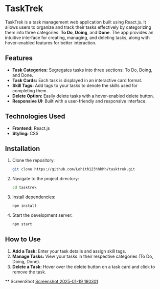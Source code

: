 # TaskTrek

TaskTrek is a task management web application built using React.js. It allows users to organize and track their tasks effectively by categorizing them into three categories: 
**To Do**, **Doing**, and **Done**. The app provides an intuitive interface for creating, managing, and deleting tasks, along with hover-enabled features for better interaction.

## Features

- **Task Categories:** Segregates tasks into three sections: To Do, Doing, and Done.
- **Task Cards:** Each task is displayed in an interactive card format.
- **Skill Tags:** Add tags to your tasks to denote the skills used for completing them.
- **Delete Option:** Easily delete tasks with a hover-enabled delete button.
- **Responsive UI:** Built with a user-friendly and responsive interface.

## Technologies Used

- **Frontend:** React.js
- **Styling:** CSS

## Installation

1. Clone the repository:
   ```bash
   git clone https://github.com/Lohith123hhhhh/tasktrek.git
   ```
2. Navigate to the project directory:
   ```bash
   cd tasktrek
   ```
3. Install dependencies:
   ```bash
   npm install
   ```
4. Start the development server:
   ```bash
   npm start
   ```
## How to Use

1. **Add a Task:** Enter your task details and assign skill tags.
2. **Manage Tasks:** View your tasks in their respective categories (To Do, Doing, Done).
3. **Delete a Task:** Hover over the delete button on a task card and click to remove the task.

** ScreenShot
[Screenshot 2025-01-19 180301](https://github.com/user-attachments/assets/9daf9969-79c1-445d-97d0-3456a7546381)
